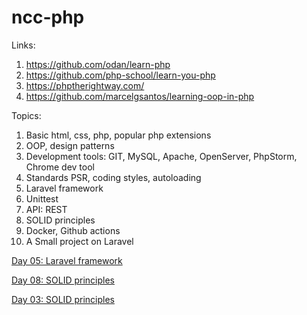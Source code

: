# ncc-php

Links:
1. https://github.com/odan/learn-php
2. https://github.com/php-school/learn-you-php
3. https://phptherightway.com/
4. https://github.com/marcelgsantos/learning-oop-in-php

Topics:

1. Basic html, css, php, popular php extensions
2. OOP, design patterns
3. Development tools: GIT, MySQL, Apache, OpenServer, PhpStorm, Chrome dev tool
4. Standards PSR, coding styles, autoloading 
5. Laravel framework 
6. Unittest
7. API: REST
8. SOLID principles
9. Docker, Github actions
10. A Small project on Laravel


[Day 05: Laravel framework](./book/Day-05-Laravel-framework.md)

[Day 08: SOLID principles](./book/Day-08-SOLID-principles.md)
    
[Day 03: SOLID principles](./book/Day-03-Development-tools.md)